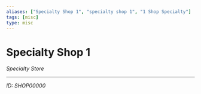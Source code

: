 ```yaml
---
aliases: ["Specialty Shop 1", "specialty shop 1", "1 Shop Specialty"]
tags: [misc]
type: misc
---
```


# Specialty Shop 1

*Specialty Store*

---
*ID: SHOP00000*